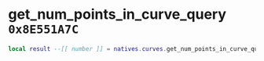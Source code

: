 # get_num_points_in_curve_query `0x8E551A7C`

```lua
local result --[[ number ]] = natives.curves.get_num_points_in_curve_query(_unk0 --[[ number ]])
```
